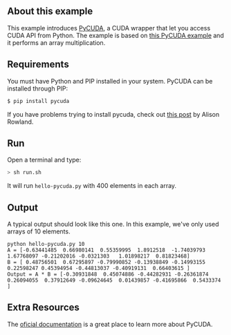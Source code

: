 ## About this example

This example introduces [PyCUDA](https://mathema.tician.de/software/pycuda/), a CUDA wrapper that let you access CUDA API from Python.
The example is based on [this PyCUDA example](https://git.tiker.net/pycuda.git/blob/HEAD:/examples/hello_gpu.py) and it performs an array multiplication.

## Requirements

You must have Python and PIP installed in your system. PyCUDA can be installed through PIP:

```bash
$ pip install pycuda
```

If you have problems trying to install pycuda, check out [this post](http://alisonrowland.com/articles/installing-pycuda-via-pip) by Alison Rowland.

## Run

Open a terminal and type:

```bash
> sh run.sh
```

It will run `hello-pycuda.py` with 400 elements in each array.


## Output

A typical output should look like this one. In this example, we've only used arrays of 10 elements.

```
python hello-pycuda.py 10
A = [-0.63441485  0.66980141  0.55359995  1.8912518  -1.74039793  1.67768097 -0.21202016 -0.0321303   1.01898217  0.81823468]
B = [ 0.48756501  0.67295897 -0.79990852 -0.13938849 -0.14993155  0.22598247 0.45394954 -0.44813037 -0.40919131  0.66403615 ]
Output = A * B = [-0.30931848  0.45074886 -0.44282931 -0.26361874  0.26094055  0.37912649 -0.09624645  0.01439857 -0.41695866  0.5433374 ]
```

## Extra Resources

The [oficial documentation](https://documen.tician.de/pycuda/) is a great place to learn more about PyCUDA.
